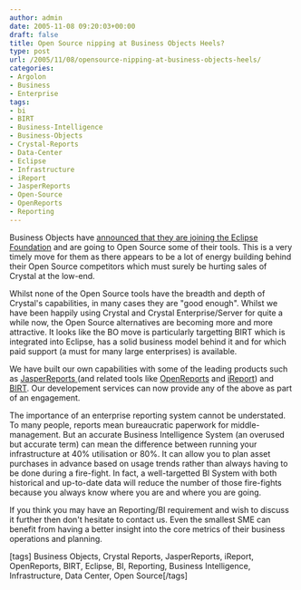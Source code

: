 ```yaml
---
author: admin
date: 2005-11-08 09:20:03+00:00
draft: false
title: Open Source nipping at Business Objects Heels?
type: post
url: /2005/11/08/opensource-nipping-at-business-objects-heels/
categories:
- Argolon
- Business
- Enterprise
tags:
- bi
- BIRT
- Business-Intelligence
- Business-Objects
- Crystal-Reports
- Data-Center
- Eclipse
- Infrastructure
- iReport
- JasperReports
- Open-Source
- OpenReports
- Reporting
---
```


Business Objects have [announced that they are joining the Eclipse Foundation](http://news.zdnet.co.uk/software/developer/0,39020387,39235794,00.htm) and are going to Open Source some of their tools. This is a very timely move for them as there appears to be a lot of energy building behind their Open Source competitors which must surely be hurting sales of Crystal at the low-end. 

Whilst none of the Open Source tools have the breadth and depth of Crystal's capabilities, in many cases they are "good enough". Whilst we have been happily using Crystal and Crystal Enterprise/Server for quite a while now, the Open Source alternatives are becoming more and more attractive. It looks like the BO move is particularly targetting BIRT which is integrated into Eclipse, has a solid business model behind it and for which paid support (a must for many large enterprises) is available.

We have built our own capabilities with some of the leading products such as [JasperReports ](http://jasperreports.sourceforge.net/)(and related tools like [OpenReports](http://sourceforge.net/projects/oreports) and [iReport](http://ireport.sourceforge.net/)) and [BIRT](http://eclipse.org/birt/). Our developement services can now provide any of the above as part of an engagement.

The importance of an enterprise reporting system cannot be understated. To many people, reports mean bureaucratic paperwork for middle-management. But an accurate Business Intelligence System (an overused but accurate term) can mean the difference between running your infrastructure at 40% utilisation or 80%. It can allow you to plan asset purchases in advance based on usage trends rather than always having to be done during a fire-fight. In fact, a well-targetted BI System with both historical and up-to-date data will reduce the number of those fire-fights because you always know where you are and where you are going.
 
If you think you may have an Reporting/BI requirement and wish to discuss it further then don't hesitate to contact us. Even the smallest SME can benefit from having a better insight into the core metrics of their business operations and planning.

[tags] Business Objects, Crystal Reports, JasperReports, iReport, OpenReports, BIRT, Eclipse, BI, Reporting, Business Intelligence, Infrastructure, Data Center, Open Source[/tags] 
